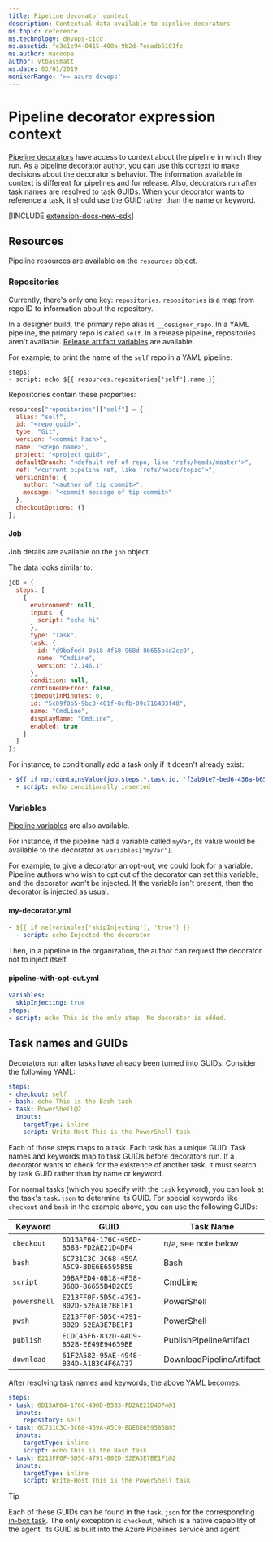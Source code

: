 ```yaml
---
title: Pipeline decorator context
description: Contextual data available to pipeline decorators
ms.topic: reference
ms.technology: devops-cicd
ms.assetid: fe3e1e94-0415-400a-9b2d-7eeadb6101fc
ms.author: macoope
author: vtbassmatt
ms.date: 03/01/2019
monikerRange: '>= azure-devops'
---
```


# Pipeline decorator expression context

[Pipeline decorators](add-pipeline-decorator.md) have access to context about the pipeline in which they run.
As a pipeline decorator author, you can use this context to make decisions about the decorator's behavior. The information available in context is different for pipelines and for release.
Also, decorators run after task names are resolved to task GUIDs.
When your decorator wants to reference a task, it should use the GUID rather than the name or keyword.

[!INCLUDE [extension-docs-new-sdk](../../includes/extension-docs-new-sdk.md)]

## Resources

Pipeline resources are available on the `resources` object.

### Repositories

Currently, there's only one key: `repositories`.
`repositories` is a map from repo ID to information about the repository.

In a designer build, the primary repo alias is `__designer_repo`.
In a YAML pipeline, the primary repo is called `self`.
In a release pipeline, repositories aren't available.
[Release artifact variables](https://docs.microsoft.com/azure/devops/pipelines/release/variables?view=azure-devops&tabs=batch) are available.

For example, to print the name of the `self` repo in a YAML pipeline:

```
steps:
- script: echo ${{ resources.repositories['self'].name }}
```

Repositories contain these properties:

```javascript
resources["repositories"]["self"] = {
  alias: "self",
  id: "<repo guid>",
  type: "Git",
  version: "<commit hash>",
  name: "<repo name>",
  project: "<project guid>",
  defaultBranch: "<default ref of repo, like 'refs/heads/master'>",
  ref: "<current pipeline ref, like 'refs/heads/topic'>",
  versionInfo: {
    author: "<author of tip commit>",
    message: "<commit message of tip commit>"
  },
  checkoutOptions: {}
};
```

#### Job

Job details are available on the `job` object.

The data looks similar to:

```javascript
job = {
  steps: [
    {
      environment: null,
      inputs: {
        script: "echo hi"
      },
      type: "Task",
      task: {
        id: "d9bafed4-0b18-4f58-968d-86655b4d2ce9",
        name: "CmdLine",
        version: "2.146.1"
      },
      condition: null,
      continueOnError: false,
      timeoutInMinutes: 0,
      id: "5c09f0b5-9bc3-401f-8cfb-09c716403f48",
      name: "CmdLine",
      displayName: "CmdLine",
      enabled: true
    }
  ]
};
```

For instance, to conditionally add a task only if it doesn't already exist:

```yaml
- ${{ if not(containsValue(job.steps.*.task.id, 'f3ab91e7-bed6-436a-b651-399a66fe6c2a')) }}:
  - script: echo conditionally inserted
```

### Variables

[Pipeline variables](../../pipelines/process/variables.md) are also available.

For instance, if the pipeline had a variable called `myVar`, its value would be available to the decorator as `variables['myVar']`.

For example, to give a decorator an opt-out, we could look for a variable.
Pipeline authors who wish to opt out of the decorator can set this variable, and the decorator won't be injected.
If the variable isn't present, then the decorator is injected as usual.

#### my-decorator.yml

```yaml
- ${{ if ne(variables['skipInjecting'], 'true') }}
  - script: echo Injected the decorator
```

Then, in a pipeline in the organization, the author can request the decorator not to inject itself.

#### pipeline-with-opt-out.yml

```yaml
variables:
  skipInjecting: true
steps:
- script: echo This is the only step. No decorator is added.
```

## Task names and GUIDs

Decorators run after tasks have already been turned into GUIDs.
Consider the following YAML:

```yaml
steps:
- checkout: self
- bash: echo This is the Bash task
- task: PowerShell@2
  inputs:
    targetType: inline
    script: Write-Host This is the PowerShell task
```

Each of those steps maps to a task.
Each task has a unique GUID.
Task names and keywords map to task GUIDs before decorators run.
If a decorator wants to check for the existence of another task, it must search by task GUID rather than by name or keyword.

For normal tasks (which you specify with the `task` keyword), you can look at the task's `task.json` to determine its GUID.
For special keywords like `checkout` and `bash` in the example above, you can use the following GUIDs:

| Keyword      | GUID                                   | Task Name                |
| ------------ | -------------------------------------- | ------------------------ |
| `checkout`   | `6D15AF64-176C-496D-B583-FD2AE21D4DF4` | n/a, see note below      |
| `bash`       | `6C731C3C-3C68-459A-A5C9-BDE6E6595B5B` | Bash                     |
| `script`     | `D9BAFED4-0B18-4F58-968D-86655B4D2CE9` | CmdLine                  |
| `powershell` | `E213FF0F-5D5C-4791-802D-52EA3E7BE1F1` | PowerShell               |
| `pwsh`       | `E213FF0F-5D5C-4791-802D-52EA3E7BE1F1` | PowerShell               |
| `publish`    | `ECDC45F6-832D-4AD9-B52B-EE49E94659BE` | PublishPipelineArtifact  |
| `download`   | `61F2A582-95AE-4948-B34D-A1B3C4F6A737` | DownloadPipelineArtifact |

After resolving task names and keywords, the above YAML becomes:

```yaml
steps:
- task: 6D15AF64-176C-496D-B583-FD2AE21D4DF4@1
  inputs:
    repository: self
- task: 6C731C3C-3C68-459A-A5C9-BDE6E6595B5B@3
  inputs:
    targetType: inline
    script: echo This is the Bash task
- task: E213FF0F-5D5C-4791-802D-52EA3E7BE1F1@2
  inputs:
    targetType: inline
    script: Write-Host This is the PowerShell task
```

> [!TIP]
> Each of these GUIDs can be found in the `task.json` for the corresponding [in-box task](https://github.com/microsoft/azure-pipelines-tasks).
> The only exception is `checkout`, which is a native capability of the agent.
> Its GUID is built into the Azure Pipelines service and agent.
